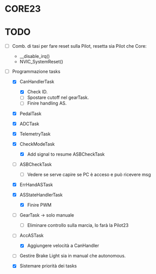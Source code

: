 # CORE23
# TODO
- [ ] Comb. di tasi per fare reset sulla Pilot, resetta sia Pilot che Core:
    - __disable_irq()
    - NVIC_SystemReset()

- [ ] Programmazione tasks
    - [X] CanHandlerTask
        - [X] Check ID.
        - [ ] Spostare cutoff nel gearTask.
        - [ ] Finire handling AS.
    - [X] PedalTask
    - [X] ADCTask
    - [X] TelemetryTask
    - [X] CheckModeTask
        - [X] Add signal to resume ASBCheckTask
    - [ ] ASBCheckTask
        - [ ] Vedere se serve capire se PC è acceso e può ricevere msg
    - [X] ErrHandASTask
    - [X] ASStateHandlerTask
        -[X] Finire PWM
    - [ ] GearTask -> solo manuale
        - [ ] Eliminare controllo sulla marcia, lo farà la Pilot23
    - [ ] AccASTask
        - [X] Aggiungere velocità a CanHandler
    
    - [ ] Gestire Brake Light sia in manual che autonomous.

    - [X] Sistemare priorità dei tasks
